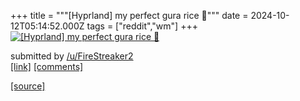+++
title = """[Hyprland] my perfect gura rice 💙"""
date = 2024-10-12T05:14:52.000Z
tags = ["reddit","wm"]
+++
[![[Hyprland] my perfect gura rice 💙](https://b.thumbs.redditmedia.com/EPtuFiEwOe2OsKIgu-u7oHTTdas1m6SLtcpyTJCb4XQ.jpg "[Hyprland] my perfect gura rice 💙")](https://www.reddit.com/r/unixporn/comments/1g1t2uj/hyprland_my_perfect_gura_rice/)

submitted by [/u/FireStreaker2](https://www.reddit.com/user/FireStreaker2)  
[\[link\]](https://www.reddit.com/gallery/1g1t2uj) [\[comments\]](https://www.reddit.com/r/unixporn/comments/1g1t2uj/hyprland_my_perfect_gura_rice/)

[[source]](https://www.reddit.com/r/unixporn/comments/1g1t2uj/hyprland_my_perfect_gura_rice/)
